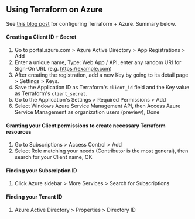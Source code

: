 ## Using Terraform on Azure

See [this blog post](http://toddysm.com/2016/12/08/how-to-configure-terraform-to-work-with-azure-resource-manager/) for configuring Terraform + Azure. Summary below.

#### Creating a Client ID + Secret

1. Go to portal.azure.com > Azure Active Directory > App Registrations > Add
1. Enter a unique name, Type: Web App / API, enter any random URI for Sign-On URL (e.g. https://example.com)
1. After creating the registration, add a new Key by going to its detail page > Settings > Keys.
1. Save the Application ID as Terraform's `client_id` field and the Key value as Terraform's `client_secret`.
1. Go to the Application's Settings > Required Permissions > Add
1. Select Windows Azure Service Management API, then Access Azure Service Management as organization users (preview), Done

#### Granting your Client permissions to create necessary Terraform resources

1. Go to Subscriptions > Access Control > Add
1. Select Role matching your needs (Contributor is the most general), then search for your Client name, OK

#### Finding your Subscription ID

1. Click Azure sidebar > More Services > Search for Subscriptions

#### Finding your Tenant ID

1. Azure Active Directory > Properties > Directory ID
